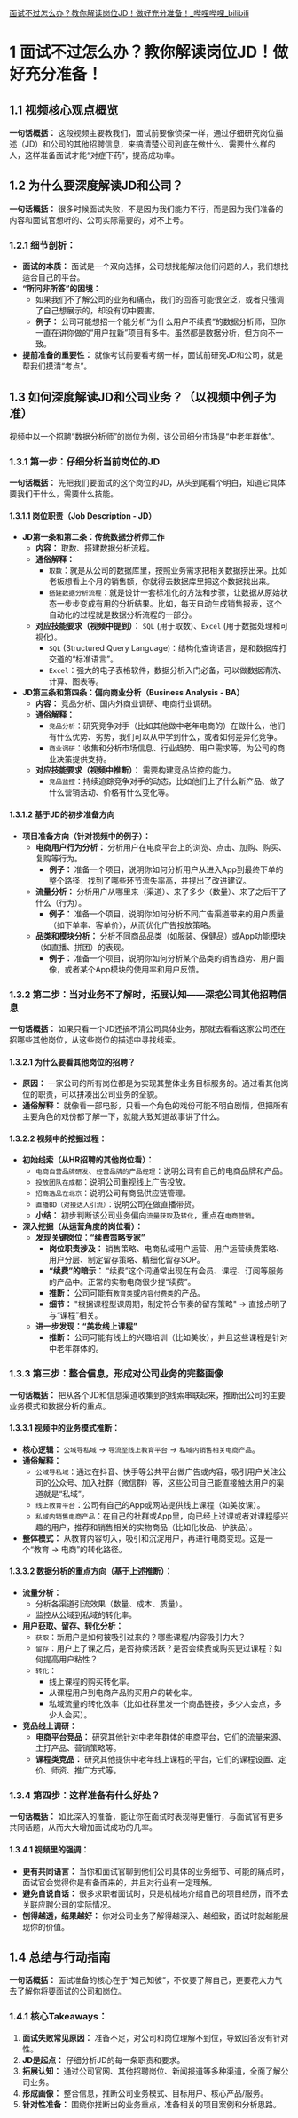 [面试不过怎么办？教你解读岗位JD！做好充分准备！_哔哩哔哩_bilibili](https://www.bilibili.com/video/BV1MN411v75B?spm_id_from=333.788.videopod.sections&vd_source=ee9d30f304bf8071b67bef309a4dabf6)

# 1 面试不过怎么办？教你解读岗位JD！做好充分准备！
## 1.1 视频核心观点概览
**一句话概括：** 这段视频主要教我们，面试前要像侦探一样，通过仔细研究岗位描述（JD）和公司的其他招聘信息，来搞清楚公司到底在做什么、需要什么样的人，这样准备面试才能“对症下药”，提高成功率。
## 1.2 为什么要深度解读JD和公司？
**一句话概括：** 很多时候面试失败，不是因为我们能力不行，而是因为我们准备的内容和面试官想听的、公司实际需要的，对不上号。
### 1.2.1 细节剖析：
*   **面试的本质：** 面试是一个双向选择，公司想找能解决他们问题的人，我们想找适合自己的平台。
*   **“所问非所答”的困境：**
    *   如果我们不了解公司的业务和痛点，我们的回答可能很空泛，或者只强调了自己想展示的，却没有切中要害。
    *   **例子：** 公司可能想招一个能分析“为什么用户不续费”的数据分析师，但你一直在讲你做的“用户拉新”项目有多牛。虽然都是数据分析，但方向不一致。
*   **提前准备的重要性：** 就像考试前要看考纲一样，面试前研究JD和公司，就是帮我们摸清“考点”。
## 1.3 如何深度解读JD和公司业务？（以视频中例子为准）
视频中以一个招聘“数据分析师”的岗位为例，该公司细分市场是“中老年群体”。
### 1.3.1 第一步：仔细分析当前岗位的JD
**一句话概括：** 先把我们要面试的这个岗位的JD，从头到尾看个明白，知道它具体要我们干什么，需要什么技能。
#### 1.3.1.1 岗位职责（Job Description - JD）
*   **JD第一条和第二条：传统数据分析师工作**
    *   **内容：** 取数、搭建数据分析流程。
    *   **通俗解释：**
        *   `取数`：就是从公司的数据库里，按照业务需求把相关数据捞出来。比如老板想看上个月的销售额，你就得去数据库里把这个数据找出来。
        *   `搭建数据分析流程`：就是设计一套标准化的方法和步骤，让数据从原始状态一步步变成有用的分析结果。比如，每天自动生成销售报表，这个自动化的过程就是数据分析流程的一部分。
    *   **对应技能要求（视频中提到）：** `SQL` (用于取数)、`Excel` (用于数据处理和可视化)。
        *   `SQL` (Structured Query Language)：结构化查询语言，是和数据库打交道的“标准语言”。
        *   `Excel`：强大的电子表格软件，数据分析入门必备，可以做数据清洗、计算、图表等。
*   **JD第三条和第四条：偏向商业分析（Business Analysis - BA）**
    *   **内容：** 竞品分析、国内外商业调研、电商行业调研。
    *   **通俗解释：**
        *   `竞品分析`：研究竞争对手（比如其他做中老年电商的）在做什么，他们有什么优势、劣势，我们可以从中学到什么，或者如何差异化竞争。
        *   `商业调研`：收集和分析市场信息、行业趋势、用户需求等，为公司的商业决策提供支持。
    *   **对应技能要求（视频中推断）：** 需要构建竞品监控的能力。
        *   `竞品监控`：持续追踪竞争对手的动态，比如他们上了什么新产品、做了什么营销活动、价格有什么变化等。
#### 1.3.1.2 基于JD的初步准备方向
*   **项目准备方向（针对视频中的例子）：**
    *   **电商用户行为分析：** 分析用户在电商平台上的浏览、点击、加购、购买、复购等行为。
        *   **例子：** 准备一个项目，说明你如何分析用户从进入App到最终下单的整个路径，找到了哪些环节流失率高，并提出了改进建议。
    *   **流量分析：** 分析用户从哪里来（渠道）、来了多少（数量）、来了之后干了什么（行为）。
        *   **例子：** 准备一个项目，说明你如何分析不同广告渠道带来的用户质量（如下单率、客单价），从而优化广告投放策略。
    *   **品类和模块分析：** 分析不同商品品类（如服装、保健品）或App功能模块（如直播、拼团）的表现。
        *   **例子：** 准备一个项目，说明你如何分析某个品类的销售趋势、用户画像，或者某个App模块的使用率和用户反馈。
### 1.3.2 第二步：当对业务不了解时，拓展认知——深挖公司其他招聘信息
**一句话概括：** 如果只看一个JD还搞不清公司具体业务，那就去看看这家公司还在招哪些其他岗位，从这些岗位的描述中寻找线索。
#### 1.3.2.1 为什么要看其他岗位的招聘？
*   **原因：** 一家公司的所有岗位都是为实现其整体业务目标服务的。通过看其他岗位的职责，可以拼凑出公司业务的全貌。
*   **通俗解释：** 就像看一部电影，只看一个角色的戏份可能不明白剧情，但把所有主要角色的戏份都了解一下，就能大致知道故事讲了什么。
#### 1.3.2.2 视频中的挖掘过程：
*   **初始线索（从HR招聘的其他岗位看）：**
    *   `电商自营品牌研发`、`经营品牌的产品经理`：说明公司有自己的电商品牌和产品。
    *   `投放团队在成都`：说明公司重视线上广告投放。
    *   `招商选品在北京`：说明公司有商品供应链管理。
    *   `直播BD（对接达人引流）`：说明公司在做直播带货。
    *   **小结：** 初步判断该公司业务偏向`流量获取`及`转化`，重点在`电商营销`。
*   **深入挖掘（从运营角度的岗位看）：**
    *   **发现关键岗位：“续费策略专家”**
        *   **岗位职责涉及：** 销售策略、电商私域用户运营、用户运营续费策略、用户分层、制定留存策略、精细化留存SOP。
        *   **“续费”的暗示：** “续费”这个词通常出现在有会员、课程、订阅等服务的产品中。正常的实物电商很少提“续费”。
        *   **推断：** 公司可能有`教育类`或`内容付费类`的产品。
        *   **细节：** "根据课程型课周期，制定符合节奏的留存策略" -> 直接点明了与“课程”相关。
    *   **进一步发现：“美妆线上课程”**
        *   **推断：** 公司可能有线上的兴趣培训（比如美妆），并且这些课程是针对中老年群体的。
### 1.3.3 第三步：整合信息，形成对公司业务的完整画像
**一句话概括：** 把从各个JD和信息渠道收集到的线索串联起来，推断出公司的主要业务模式和数据分析的重点。
#### 1.3.3.1 视频中的业务模式推断：
*   **核心逻辑：** `公域导私域` -> `导流至线上教育平台` -> `私域内销售相关电商产品`。
*   **通俗解释：**
    *   `公域导私域`：通过在抖音、快手等公共平台做广告或内容，吸引用户关注公司的公众号、加入社群（微信群）等，这些公司自己能直接触达用户的渠道就是“私域”。
    *   `线上教育平台`：公司有自己的App或网站提供线上课程（如美妆课）。
    *   `私域内销售电商产品`：在自己的社群或App里，向已经上过课或者对课程感兴趣的用户，推荐和销售相关的实物商品（比如化妆品、护肤品）。
*   **整体模式：** 从教育内容切入，吸引和沉淀用户，再进行电商变现。这是一个“教育 -> 电商”的转化路径。
#### 1.3.3.2 数据分析的重点方向（基于上述推断）：
*   **流量分析：**
    *   分析各渠道引流效果（数量、成本、质量）。
    *   监控从公域到私域的转化率。
*   **用户获取、留存、转化分析：**
    *   `获取`：新用户是如何被吸引过来的？哪些课程/内容吸引力大？
    *   `留存`：用户上了课之后，是否持续活跃？是否会续费或购买更过课程？如何提高用户粘性？
    *   `转化`：
        *   线上课程的购买转化率。
        *   从课程用户到电商产品购买用户的转化率。
        *   私域流量的转化效率（比如社群里发一个商品链接，多少人会点，多少人会买）。
*   **竞品线上调研：**
    *   **电商平台竞品：** 研究其他针对中老年群体的电商平台，它们的流量来源、主打产品、营销策略等。
    *   **课程类竞品：** 研究其他提供中老年线上课程的平台，它们的课程设置、定价、师资、推广方式等。
### 1.3.4 第四步：这样准备有什么好处？
**一句话概括：** 如此深入的准备，能让你在面试时表现得更懂行，与面试官有更多共同话题，从而大大增加面试成功的几率。
#### 1.3.4.1 视频里的强调：
*   **更有共同语言：** 当你和面试官聊到他们公司具体的业务细节、可能的痛点时，面试官会觉得你是有备而来的，并且对行业有一定理解。
*   **避免自说自话：** 很多求职者面试时，只是机械地介绍自己的项目经历，而不去关联应聘公司的实际情况。
*   **刨得越透，结果越好：** 你对公司业务了解得越深入、越细致，面试时就越能展现你的价值。
## 1.4 总结与行动指南
**一句话概括：** 面试准备的核心在于“知己知彼”，不仅要了解自己，更要花大力气去了解你将要面试的公司和岗位。
### 1.4.1 核心Takeaways：
1.  **面试失败常见原因：** 准备不足，对公司和岗位理解不到位，导致回答没有针对性。
2.  **JD是起点：** 仔细分析JD的每一条职责和要求。
3.  **拓展认知：** 通过公司官网、其他招聘岗位、新闻报道等多种渠道，全面了解公司业务。
4.  **形成画像：** 整合信息，推断公司业务模式、目标用户、核心产品/服务。
5.  **针对性准备：** 围绕你推断出的业务重点，准备相关的项目案例和分析思路。
